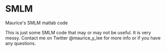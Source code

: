 # SMLM
Maurice's SMLM matlab code

This is just some SMLM code that may or may not be useful.
It is very messy.
Contact me on Twitter @maurice_y_lee for more info or if you have any questions.
